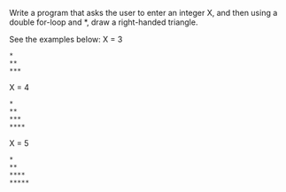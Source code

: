 Write a program that asks the user to enter an integer X, and then using a double for-loop and *, draw a right-handed triangle. 


See the examples below: X = 3

```
*
**
***
```

X = 4

```
*
**
***
****
```

X = 5

```
*
**
****
*****
```